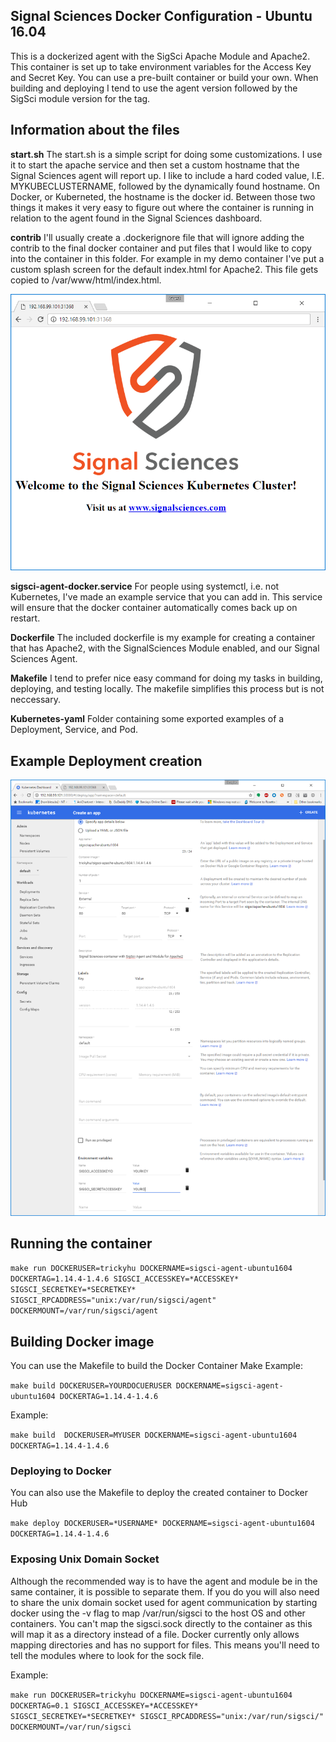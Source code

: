## Signal Sciences Docker Configuration - Ubuntu 16.04

This is a dockerized agent with the SigSci Apache Module and Apache2. This container is set up to take environment variables for the Access Key and Secret Key. You can use a pre-built container or build your own. When building and deploying I tend to use the agent version followed by the SigSci module version for the tag.

## Information about the files


**start.sh**
The start.sh is a simple script for doing some customizations. I use it to start the apache service and then set a custom hostname that the Signal Sciences agent will report up. I like to include a hard coded value, I.E. MYKUBECLUSTERNAME, followed by the dynamically found hostname. On Docker, or Kuberneted, the hostname is the docker id. Between those two things it makes it very easy to figure out where the container is running in relation to the agent found in the Signal Sciences dashboard.

**contrib**
I'll usually create a .dockerignore file that will ignore adding the contrib to the final docker container and put files that I would like to copy into the container in this folder. For example in my demo container I've put a custom splash screen for the default index.html for Apache2. This file gets copied to /var/www/html/index.html.

![SigSci Default HTML](screenshots/signalsciences_example_screenshot.png)

**sigsci-agent-docker.service**
For people using systemctl, i.e. not Kubernetes, I've made an example service that you can add in. This service will ensure that the docker container automatically comes back up on restart.

**Dockerfile**
The included dockerfile is my example for creating a container that has Apache2, with the SignalSciences Module enabled, and our Signal Sciences Agent.

**Makefile**
I tend to prefer nice easy command for doing my tasks in building, deploying, and testing locally. The makefile simplifies this process but is not neccessary.

**Kubernetes-yaml**
Folder containing some exported examples of a Deployment, Service, and Pod.

## Example Deployment creation

![Creating a Deployment](screenshots/kube-create-deployment.png)

## Running the container

`make run DOCKERUSER=trickyhu DOCKERNAME=sigsci-agent-ubuntu1604 DOCKERTAG=1.14.4-1.4.6 SIGSCI_ACCESSKEY=*ACCESSKEY* SIGSCI_SECRETKEY=*SECRETKEY* SIGSCI_RPCADDRESS="unix:/var/run/sigsci/agent" DOCKERMOUNT=/var/run/sigsci/agent`

## Building Docker image

You can use the Makefile to build the Docker Container
Make Example:

`make build DOCKERUSER=YOURDOCUERUSER DOCKERNAME=sigsci-agent-ubuntu1604 DOCKERTAG=1.14.4-1.4.6`

Example:

`make build  DOCKERUSER=MYUSER DOCKERNAME=sigsci-agent-ubuntu1604 DOCKERTAG=1.14.4-1.4.6`

### Deploying to Docker

You can also use the Makefile to deploy the created container to Docker Hub

`make deploy DOCKERUSER=*USERNAME* DOCKERNAME=sigsci-agent-ubuntu1604 DOCKERTAG=1.14.4-1.4.6`

### Exposing Unix Domain Socket

Although the recommended way is to have the agent and module be in the same container, it is possible to separate them. If you do you will also need to share the unix domain socket used for agent communication by starting docker using the -v flag to map /var/run/sigsci to the host OS and other containers. You can't map the sigsci.sock directly to the container as this will map it as a directory instead of a file. Docker currently only allows mapping directories and has no support for files. This means you'll need to tell the modules where to look for the sock file.

Example:

`make run DOCKERUSER=trickyhu DOCKERNAME=sigsci-agent-ubuntu1604 DOCKERTAG=0.1 SIGSCI_ACCESSKEY=*ACCESSKEY* SIGSCI_SECRETKEY=*SECRETKEY* SIGSCI_RPCADDRESS="unix:/var/run/sigsci/" DOCKERMOUNT=/var/run/sigsci`
